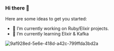 ### Hi there 👋

Here are some ideas to get you started:

- 🔭 I’m currently working on Ruby/Elixir projects.
- 🌱 I’m currently learning Elixir & Kafka

![9af928ed-5e6e-418d-a42c-799ffda3bd2a](https://user-images.githubusercontent.com/3419713/162136909-a69e22bf-c4aa-4636-af5a-90be00f60886.png)

<!--
**spyrbri/spyrbri** is a ✨ _special_ ✨ repository because its `README.md` (this file) appears on your GitHub profile.


-->
